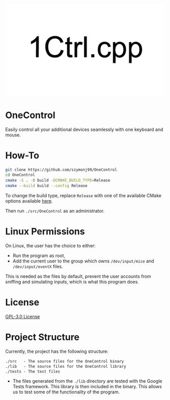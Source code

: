 <h1 align="center">
<img src="./images/Logo.png">
<br/>

# OneControl
Easily control all your additional devices seamlessly with one keyboard and mouse.

# How-To

```zsh
git clone https://github.com/szymonj99/OneControl
cd OneControl
cmake -S . -B build -DCMAKE_BUILD_TYPE=Release
cmake --build build --config Release
```

To change the build type, replace `Release` with one of the available CMake options available [here](https://cmake.org/cmake/help/latest/variable/CMAKE_BUILD_TYPE.html).

Then run `./src/OneControl` as an administrator.

# Linux Permissions
On Linux, the user has the choice to either:
- Run the program as root,
- Add the current user to the group which owns `/dev/input/mice` and `/dev/input/eventX` files.

This is needed as the files by default, prevent the user accounts from sniffing and simulating inputs, which is what this program does.

# License
[GPL-3.0 License](https://github.com/szymonj99/OneControl/blob/main/LICENSE)

# Project Structure
Currently, the project has the following structure:

```
./src	- The source files for the OneControl binary
./lib	- The source files for the OneControl library
./tests - The test files
```

- The files generated from the `./lib` directory are tested with the Google Tests framework. This library is then included in the binary. This allows us to test some of the functionality of the program.